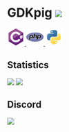# GDKpig ![](https://komarev.com/ghpvc/?username=gdkpig&style=for-the-badge&color=5555ff)
<p align="left"> <a href="https://www.w3schools.com/cs/" target="_blank" rel="noreferrer"> <img src="https://raw.githubusercontent.com/devicons/devicon/master/icons/csharp/csharp-original.svg" alt="csharp" width="40" height="40"/> </a><a href="https://www.php.net" target="_blank" rel="noreferrer"> <img src="https://raw.githubusercontent.com/devicons/devicon/master/icons/php/php-original.svg" alt="php" width="40" height="40"/> </a>
<a href="https://www.python.org/" target="_blank" rel=noreferrer> <img src="https://raw.githubusercontent.com/devicons/devicon/master/icons/python/python-original.svg" alt=python width="40" height="40"/> </a>
</p>

## Statistics
![](https://github-readme-stats.vercel.app/api?username=gdkpig&show_icons=true&theme=dark&custom_title=GDKpig&border_radius=5)
[![](https://github-readme-stats.vercel.app/api/top-langs/?username=xdidntpot&theme=dark&layout=compact&border_radius=5)](https://github.com/anuraghazra/github-readme-stats)

## Discord
<a href="https://discord.com/users/815512745503096873">
  <img src="https://lanyard.cnrad.dev/api/815512745503096873" align="left" />
</a>


